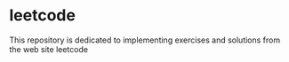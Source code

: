 # leetcode
This repository is dedicated to implementing exercises and solutions from the web site leetcode
